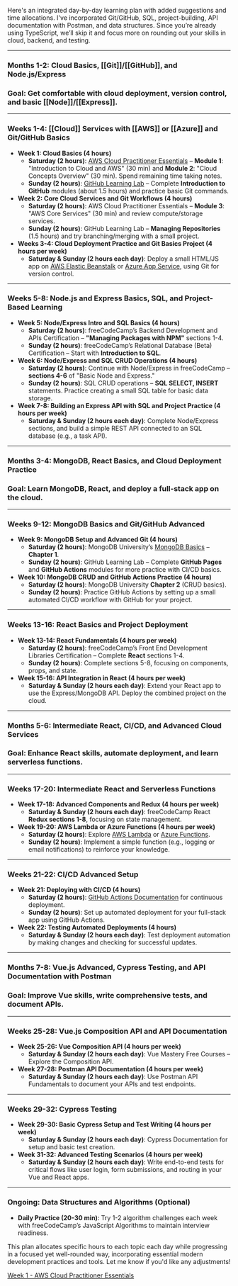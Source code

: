 Here's an integrated day-by-day learning plan with added suggestions and time allocations. I've incorporated Git/GitHub, SQL, project-building, API documentation with Postman, and data structures. Since you’re already using TypeScript, we’ll skip it and focus more on rounding out your skills in cloud, backend, and testing.

---

### **Months 1-2: Cloud Basics, [[Git]]/[[GitHub]], and Node.js/Express**

### **Goal: Get comfortable with cloud deployment, version control, and basic [[Node]]/[[Express]].**

---

### **Weeks 1-4: [[Cloud]] Services with [[AWS]] or [[Azure]] and Git/GitHub Basics**

- **Week 1: Cloud Basics (4 hours)**
    - **Saturday (2 hours)**: [AWS Cloud Practitioner Essentials](https://explore.skillbuilder.aws/learn/course/134/play/136404/aws-cloud-practitioner-essentials) – **Module 1**: "Introduction to Cloud and AWS" (30 min) and **Module 2**: "Cloud Concepts Overview" (30 min). Spend remaining time taking notes.
    - **Sunday (2 hours)**: [GitHub Learning Lab](https://lab.github.com/) – Complete **Introduction to GitHub** modules (about 1.5 hours) and practice basic Git commands.
- **Week 2: Core Cloud Services and Git Workflows (4 hours)**
    - **Saturday (2 hours)**: AWS Cloud Practitioner Essentials – **Module 3**: "AWS Core Services" (30 min) and review compute/storage services.
    - **Sunday (2 hours)**: GitHub Learning Lab – **Managing Repositories** (1.5 hours) and try branching/merging with a small project.
- **Weeks 3-4: Cloud Deployment Practice and Git Basics Project (4 hours per week)**
    - **Saturday & Sunday (2 hours each day)**: Deploy a small HTML/JS app on [AWS Elastic Beanstalk](https://aws.amazon.com/getting-started/hands-on/deploying-applications-with-elastic-beanstalk/) or [Azure App Service](https://learn.microsoft.com/en-us/azure/app-service/quickstart-nodejs?pivots=platform-linux), using Git for version control.

---

### **Weeks 5-8: Node.js and Express Basics, SQL, and Project-Based Learning**

- **Week 5: Node/Express Intro and SQL Basics (4 hours)**
    - **Saturday (2 hours)**: freeCodeCamp’s Backend Development and APIs Certification – **"Managing Packages with NPM"** sections 1-4.
    - **Sunday (2 hours)**: freeCodeCamp’s Relational Database (Beta) Certification – Start with **Introduction to SQL**.
- **Week 6: Node/Express and SQL CRUD Operations (4 hours)**
    - **Saturday (2 hours)**: Continue with Node/Express in freeCodeCamp – **sections 4-6** of "Basic Node and Express."
    - **Sunday (2 hours)**: SQL CRUD operations – **SQL SELECT, INSERT** statements. Practice creating a small SQL table for basic data storage.
- **Week 7-8: Building an Express API with SQL and Project Practice (4 hours per week)**
    - **Saturday & Sunday (2 hours each day)**: Complete Node/Express sections, and build a simple REST API connected to an SQL database (e.g., a task API).

---

### **Months 3-4: MongoDB, React Basics, and Cloud Deployment Practice**

### **Goal: Learn MongoDB, React, and deploy a full-stack app on the cloud.**

---

### **Weeks 9-12: MongoDB Basics and Git/GitHub Advanced**

- **Week 9: MongoDB Setup and Advanced Git (4 hours)**
    - **Saturday (2 hours)**: MongoDB University’s [MongoDB Basics](https://university.mongodb.com/courses/M001/about) – **Chapter 1**.
    - **Sunday (2 hours)**: GitHub Learning Lab – Complete **GitHub Pages** and **GitHub Actions** modules for more practice with CI/CD basics.
- **Week 10: MongoDB CRUD and GitHub Actions Practice (4 hours)**
    - **Saturday (2 hours)**: MongoDB University **Chapter 2** (CRUD basics).
    - **Sunday (2 hours)**: Practice GitHub Actions by setting up a small automated CI/CD workflow with GitHub for your project.

---

### **Weeks 13-16: React Basics and Project Deployment**

- **Week 13-14: React Fundamentals (4 hours per week)**
    - **Saturday (2 hours)**: freeCodeCamp’s Front End Development Libraries Certification – Complete **React** sections 1-4.
    - **Sunday (2 hours)**: Complete sections 5-8, focusing on components, props, and state.
- **Week 15-16: API Integration in React (4 hours per week)**
    - **Saturday & Sunday (2 hours each day)**: Extend your React app to use the Express/MongoDB API. Deploy the combined project on the cloud.

---

### **Months 5-6: Intermediate React, CI/CD, and Advanced Cloud Services**

### **Goal: Enhance React skills, automate deployment, and learn serverless functions.**

---

### **Weeks 17-20: Intermediate React and Serverless Functions**

- **Week 17-18: Advanced Components and Redux (4 hours per week)**
    - **Saturday & Sunday (2 hours each day)**: freeCodeCamp React **Redux sections 1-8**, focusing on state management.
- **Week 19-20: AWS Lambda or Azure Functions (4 hours per week)**
    - **Saturday (2 hours)**: Explore [AWS Lambda](https://aws.amazon.com/lambda/) or [Azure Functions](https://azure.microsoft.com/en-us/services/functions/).
    - **Sunday (2 hours)**: Implement a simple function (e.g., logging or email notifications) to reinforce your knowledge.

---

### **Weeks 21-22: CI/CD Advanced Setup**

- **Week 21: Deploying with CI/CD (4 hours)**
    - **Saturday (2 hours)**: [GitHub Actions Documentation](https://docs.github.com/en/actions) for continuous deployment.
    - **Sunday (2 hours)**: Set up automated deployment for your full-stack app using GitHub Actions.
- **Week 22: Testing Automated Deployments (4 hours)**
    - **Saturday & Sunday (2 hours each day)**: Test deployment automation by making changes and checking for successful updates.

---

### **Months 7-8: Vue.js Advanced, Cypress Testing, and API Documentation with Postman**

### **Goal: Improve Vue skills, write comprehensive tests, and document APIs.**

---

### **Weeks 25-28: Vue.js Composition API and API Documentation**

- **Week 25-26: Vue Composition API (4 hours per week)**
    - **Saturday & Sunday (2 hours each day)**: Vue Mastery Free Courses – Explore the Composition API.
- **Week 27-28: Postman API Documentation (4 hours per week)**
    - **Saturday & Sunday (2 hours each day)**: Use Postman API Fundamentals to document your APIs and test endpoints.

---

### **Weeks 29-32: Cypress Testing**

- **Week 29-30: Basic Cypress Setup and Test Writing (4 hours per week)**
    - **Saturday & Sunday (2 hours each day)**: Cypress Documentation for setup and basic test creation.
- **Week 31-32: Advanced Testing Scenarios (4 hours per week)**
    - **Saturday & Sunday (2 hours each day)**: Write end-to-end tests for critical flows like user login, form submissions, and routing in your Vue and React apps.

---

### **Ongoing: Data Structures and Algorithms (Optional)**

- **Daily Practice (20-30 min)**: Try 1-2 algorithm challenges each week with freeCodeCamp’s JavaScript Algorithms to maintain interview readiness.

This plan allocates specific hours to each topic each day while progressing in a focused yet well-rounded way, incorporating essential modern development practices and tools. Let me know if you'd like any adjustments!

[Week 1 - AWS Cloud Practitioner Essentials](https://www.notion.so/Week-1-AWS-Cloud-Practitioner-Essentials-137f6248177c8049af34e617bd97ec09?pvs=21)